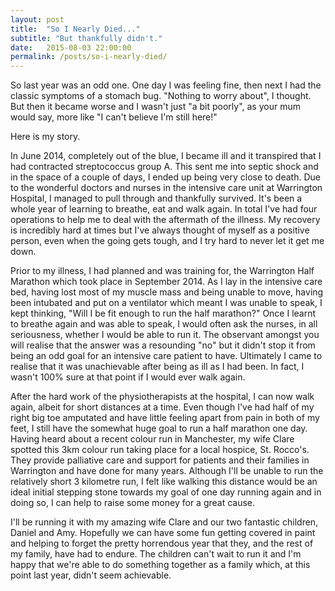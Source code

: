 ```yaml
---
layout: post
title:  "So I Nearly Died..."
subtitle: "But thankfully didn't."
date:   2015-08-03 22:00:00
permalink: /posts/so-i-nearly-died/
---
```


So last year was an odd one. One day I was feeling fine, then next I had the classic symptoms of a stomach bug. "Nothing to worry about", I thought. But then it became worse and I wasn't just "a bit poorly", as your mum would say, more like "I can't believe I'm still here!"

Here is my story.

In June 2014, completely out of the blue, I became ill and it transpired that I had contracted streptococcus group A. This sent me into septic shock and in the space of a couple of days, I ended up being very close to death. Due to the wonderful doctors and nurses in the intensive care unit at Warrington Hospital, I managed to pull through and thankfully survived. It's been a whole year of learning to breathe, eat and walk again. In total I've had four operations to help me to deal with the aftermath of the illness. My recovery is incredibly hard at times but I've always thought of myself as a positive person, even when the going gets tough, and I try hard to never let it get me down.

Prior to my illness, I had planned and was training for, the Warrington Half Marathon which took place in September 2014. As I lay in the intensive care bed, having lost most of my muscle mass and being unable to move, having been intubated and put on a ventilator which meant I was unable to speak, I kept thinking, "Will I be fit enough to run the half marathon?" Once I learnt to breathe again and was able to speak, I would often ask the nurses, in all seriousness, whether I would be able to run it. The observant amongst you will realise that the answer was a resounding "no" but it didn't stop it from being an odd goal for an intensive care patient to have. Ultimately I came to realise that it was unachievable after being as ill as I had been. In fact, I wasn't 100% sure at that point if I would ever walk again.

After the hard work of the physiotherapists at the hospital, I can now walk again, albeit for short distances at a time. Even though I've had half of my right big toe amputated and have little feeling apart from pain in both of my feet, I still have the somewhat huge goal to run a half marathon one day. Having heard about a recent colour run in Manchester, my wife Clare spotted this 3km colour run taking place for a local hospice, St. Rocco's. They provide palliative care and support for patients and their families in Warrington and have done for many years. Although I'll be unable to run the relatively short 3 kilometre run, I felt like walking this distance would be an ideal initial stepping stone towards my goal of one day running again and in doing so, I can help to raise some money for a great cause.

I'll be running it with my amazing wife Clare and our two fantastic children, Daniel and Amy. Hopefully we can have some fun getting covered in paint and helping to forget the pretty horrendous year that they, and the rest of my family, have had to endure. The children can't wait to run it and I'm happy that we're able to do something together as a family which, at this point last year, didn't seem achievable.
